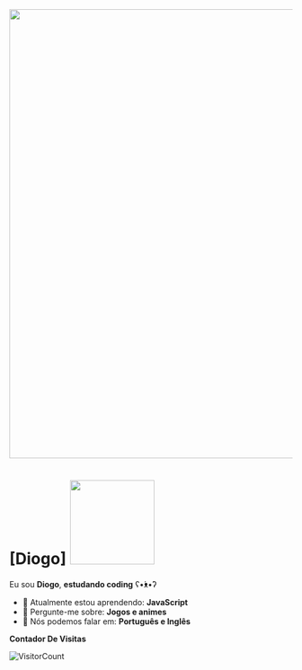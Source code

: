 <img src="https://giffiles.alphacoders.com/220/220764.gif" width="800px">

# [Diogo] <img src="https://i.pinimg.com/originals/e8/4e/db/e84edb279472c7ab49e97ec276d4ffda.gif" width="150px">

Eu sou <strong>Diogo</strong>, <strong>estudando coding</strong> ʕ•́ᴥ•̀ʔ

- 🚀 Atualmente estou aprendendo: <strong>JavaScript</strong> 
- 💬 Pergunte-me sobre: <strong>Jogos e animes</strong>
- 📣 Nós podemos falar em: <strong>Português e Inglês</strong>

**Contador De Visitas**

![VisitorCount](https://profile-counter.glitch.me/{Diogo746}/count.svg)


